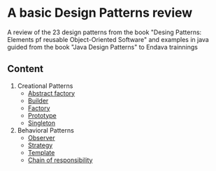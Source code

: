 # A basic Design Patterns review
A review of the 23 design patterns from the book "Desing Patterns: Elements pf reusable Object-Oriented Software" and examples in java guided from the book "Java Design Patterns" to Endava trainnings
## Content
1. Creational Patterns
    * [Abstract factory](./src/abstractfactory)
    * [Builder](./src/builder)
    * [Factory](./src/factory)
    * [Prototype](./src/prototype)
    * [Singleton](./src/singleton)
2. Behavioral Patterns
    * [Observer](./src/observer)
    * [Strategy](./src/strategy)
    * [Template](./src/template)
    * [Chain of responsibility](./src/chain)